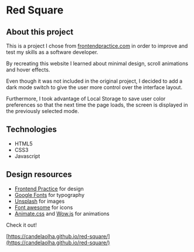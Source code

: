 # Red Square

## About this project

This is a project I chose from [frontendpractice.com](https://www.frontendpractice.com/) in order to improve and test my skills as a software developer.

By recreating this website I learned about minimal design, scroll animations and hover effects.

Even though it was not included in the original project, I decided to add a dark mode switch to give the user more control over the interface layout.

Furthermore, I took advantage of Local Storage to save user color preferences so that the next time the page loads, the screen is displayed in the previously selected mode.

## Technologies

- HTML5
- CSS3
- Javascript

## Design resources

- [Frontend Practice](https://www.frontendpractice.com/) for design
- [Google Fonts](https://fonts.google.com/) for typography
- [Unsplash](https://unsplash.com/) for images
- [Font awesome](https://fontawesome.com/) for icons
- [Animate.css](https://animate.style/) and [Wow.js](https://wowjs.uk/) for animations

Check it out!

[https://candelaolha.github.io/red-square/](https://candelaolha.github.io/red-square/)
